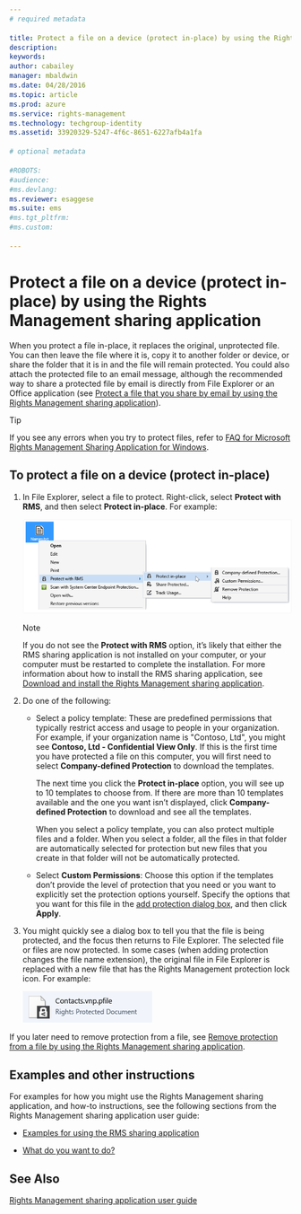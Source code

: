 ```yaml
---
# required metadata

title: Protect a file on a device (protect in-place) by using the Rights Management sharing application | Azure RMS
description:
keywords:
author: cabailey
manager: mbaldwin
ms.date: 04/28/2016
ms.topic: article
ms.prod: azure
ms.service: rights-management
ms.technology: techgroup-identity
ms.assetid: 33920329-5247-4f6c-8651-6227afb4a1fa

# optional metadata

#ROBOTS:
#audience:
#ms.devlang:
ms.reviewer: esaggese
ms.suite: ems
#ms.tgt_pltfrm:
#ms.custom:

---
```


# Protect a file on a device (protect in-place) by using the Rights Management sharing application
When you protect a file in-place, it replaces the original, unprotected file. You can then leave the file where it is, copy it to another folder or device, or share the folder that it is in and the file will remain protected. You could also attach the protected file to an email message, although the recommended way to share a protected file by email is directly from File Explorer or an Office application (see [Protect a file that you share by email by using the Rights Management sharing application](sharing-app-protect-by-email.md)).

> [!TIP]
> If you see any errors when you try to protect files, refer to [FAQ for Microsoft Rights Management Sharing Application for Windows](http://go.microsoft.com/fwlink/?LinkId=303971).

## To protect a file on a device (protect in-place)

1.  In File Explorer, select a file to protect. Right-click, select **Protect with RMS**, and then select **Protect in-place**. For example:

    ![](../media/ADRMS_MSRMSApp_SP_CompanyDefined.png)

    > [!NOTE]
    > If you do not see the **Protect with RMS** option, it’s likely that either the RMS sharing application is not installed on your computer, or your computer must be restarted to complete the installation. For more information about how to install the RMS sharing application, see [Download and install the Rights Management sharing application](install-sharing-app.md).

2.  Do one of the following:

    -   Select a policy template: These are predefined permissions that typically restrict access and usage to people in your organization. For example, if your organization name is "Contoso, Ltd", you might see **Contoso, Ltd - Confidential View Only**. If this is the first time you have protected a file on this computer, you will first need to select **Company-defined Protection** to download the templates.

        The next time you click the **Protect in-place** option, you will see up to 10 templates to choose from. If there are more than 10 templates available and the one you want isn’t displayed, click **Company-defined Protection** to download and see all the templates.

        When you select a policy template, you can also protect multiple files and a folder. When you select a folder, all the files in that folder are automatically selected for protection but new files that you create in that folder will not be automatically protected.

    -   Select **Custom Permissions**: Choose this option if the templates don’t provide the level of protection that you need  or you want to explicitly set the protection options yourself. Specify the options that you want for this file in the [add protection dialog box](sharing-app-dialog-box.md), and then click **Apply**.

3.  You might quickly see a dialog box to tell you that the file is being protected, and the focus then returns to File Explorer. The selected file or files are now protected. In some cases (when adding protection changes the file name extension), the original file in File Explorer is replaced with a new file that has the Rights Management protection lock icon. For example:

    ![](../media/ADRMS_MSRMSApp_Pfile.png)

If you later need to remove protection from a file, see [Remove protection from a file by using the Rights Management sharing application](sharing-app-remove-protection.md).

## Examples and other instructions
For examples for how you might use the Rights Management sharing application, and how-to instructions, see the following sections from the Rights Management sharing application user guide:

-   [Examples for using the RMS sharing application](sharing-app-user-guide.md#examples-for-using-the-rms-sharing-application)

-   [What do you want to do?](sharing-app-user-guide.md##what-do-you-want-to-do-)

## See Also
[Rights Management sharing application user guide](sharing-app-user-guide.md)

